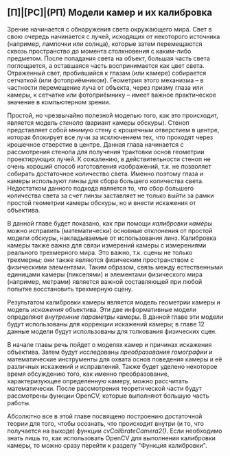 ## [П]|[РС]|(РП) Модели камер и их калибровка

Зрение начинается с обнаружения света окружающего мира. Свет в свою очередь начинается с лучей, исходящих от некоторого источника (например, лампочки или солнца), которые затем перемещаются сквозь пространство до момента столкновения с каким-либо предметом. После попадания света на объект, большая часть света поглощается, а оставшаяся часть воспринимается как цвет света. Отраженный свет, пробившийся к глазам (или камере) собирается сетчаткой (или фотоприёмником). Геометрия этого механизма – в частности перемещение луча от объекта, через призму глаза или камеры, к сетчатке или фотоприёмнику – имеет важное практическое значение в компьютерном зрении.

Простой, но чрезвычайно полезной моделью того, как это происходит, является модель *стенопа* (вариант камеры обскуры). Стеноп представляет собой мнимую стену с крошечным отверстием в центре, которая блокирует все лучи за исключением тех, что проходят через крошечное отверстие в центре. Данная глава начинается с рассмотрения стенопа для получения трактовки основ геометрии проектирующих лучей. К сожалению, в действительности стеноп не очень хороший способ изготовления изображений, т.к. не позволяет собирать достаточное количество света. Именно поэтому глаза и камеры используют линзы для сбора большего количества света. Недостатком данного подхода является то, что сбор большего количества света за счет линзы заставляет не только выйти за рамки простой геометрии камеры обскуры, но и внести искажения от объектива.

В данной главе будет показано, как при помощи *калибровки камеры* можно исправить (математически) основные отклонения от простой модели обскуры, накладываемые от использования линз. Калибровка камеры также важна для связи измерений камеры с измерениями реального трехмерного мира. Это важно, т.к. сцены не только трехмерны; они также являются физическим пространством с физическими элементами. Таким образом, связь между естественными единицами камеры (пикселями) и элементами физического мира (например, метрами) является важной составляющей при любой попытке восстановить трехмерную сцену.

Результатом калибровки камеры является модель геометрии камеры и модель *искажения* объектива. Эти две информативные модели определяют *внутренние параметры* камеры. В данной главе эти модели будут использованы для коррекции искажений камеры; в главе 12 данные модели будут использованы для толкования физических сцен.

В начале главы речь пойдет о моделях камер и причинах искажения объектива. Затем будут исследованы *преобразования гомографии* и математические инструменты для охвата основ поведения камеры и её различных искажений и исправлений. Также будет уделено некоторое время обсуждению того, как именно преобразование, характеризующее определенную камеру, можно рассчитать математически. После рассмотрения теоретической части будут рассмотрены функции OpenCV, которые выполняют большую часть работы.

Абсолютно все в этой главе посвящено построению достаточной теории для того, чтобы осознать, что происходит внутри (и то, что получается на выходе) функции *cvCalibrateCamera2()*. Если необходимо знать лишь то, как использовать OpenCV для выполнения калибровки камеры, то можно сразу перейти к разделу "Функция калибровки".